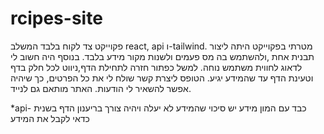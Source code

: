 # rcipes-site
פקוייקט צד לקוח בלבד המשלב react, api ו-tailwind.
מטרתי בפקוייקט היתה ליצור תבנית אחת ,ולהשתמש בה מס פעמים ולשנות מקור מידע בלבד.
בנוסף היה חשוב לי לדאוג לחווית משתמש נוחה.
למשל כפתור חזרה לתחילת הדף,ניווט לכל חלק בדף וטעינת הדף עד שהמידע יגיע.
הטופס ליצרת קשר שולח לי את כל הפרטים, כך שיהיה אפשר להשאיר לי הודעות.
האתר מותאם גם לנייד.

*api- כבד עם המון מידע יש סיכוי שהמידע לא יעלה ויהיה צורך בריענון הדף בשנית כדאי לקבל את המידע 
